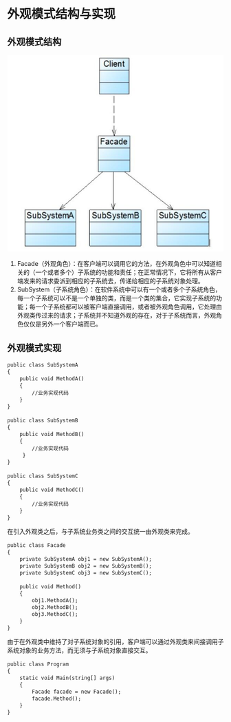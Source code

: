 # 外观模式结构与实现

## 外观模式结构
![外观模式结构图](../../图片/外观模式结构图.jpg) 
1. Facade（外观角色）：在客户端可以调用它的方法，在外观角色中可以知道相关的（一个或者多个）子系统的功能和责任；在正常情况下，它将所有从客户端发来的请求委派到相应的子系统去，传递给相应的子系统对象处理。
2. SubSystem（子系统角色）：在软件系统中可以有一个或者多个子系统角色，每一个子系统可以不是一个单独的类，而是一个类的集合，它实现子系统的功能；每一个子系统都可以被客户端直接调用，或者被外观角色调用，它处理由外观类传过来的请求；子系统并不知道外观的存在，对于子系统而言，外观角色仅仅是另外一个客户端而已。

## 外观模式实现
```
public class SubSystemA  
{  
    public void MethodA()  
    {  
        //业务实现代码  
    }  
}  

public class SubSystemB  
{  
    public void MethodB()  
    {  
        //业务实现代码  
     }  
}  

public class SubSystemC  
{  
    public void MethodC()  
    {  
        //业务实现代码  
    }  
}
```
在引入外观类之后，与子系统业务类之间的交互统一由外观类来完成。
```
public class Facade  
{  
    private SubSystemA obj1 = new SubSystemA();  
    private SubSystemB obj2 = new SubSystemB();  
    private SubSystemC obj3 = new SubSystemC();  

    public void Method()  
    {  
        obj1.MethodA();  
        obj2.MethodB();  
        obj3.MethodC();  
    }  
}
```
由于在外观类中维持了对子系统对象的引用，客户端可以通过外观类来间接调用子系统对象的业务方法，而无须与子系统对象直接交互。
```
public class Program  
{  
    static void Main(string[] args)  
    {  
        Facade facade = new Facade();  
        facade.Method();  
    }  
}
```